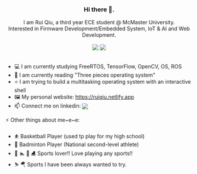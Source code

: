 <div align="center"> 
  <h3>Hi there 👋.</h3>
  I am Rui Qiu, a third year ECE student @ McMaster University.
  <br/> Interested in Firmware Development/Embedded System, IoT & AI and Web Development. 
  <br/>
  <br/>
</div>



<div align="center" >
  <a>
<img src="https://github-readme-stats-nine-sigma-89.vercel.app/api?username=rruiqiu&theme=tokyonight&hide=contribs,issues" />
  </a>
  
  <a>
<img src="https://github-readme-stats-nine-sigma-89.vercel.app/api/top-langs/?username=rruiqiu&theme=tokyonight&layout=compact&exclude_repo=FreeRTOS&hide=Makefile,Cmake"/> 
  </a>
</div>

<br/>

* 💻 I am currently studying FreeRTOS, TensorFlow, OpenCV, OS, ROS
* 📖 I am currently reading "Three pieces operating system"
* ⭐ I am trying to build a multitasking operating system with an interactive shell
* 🖼️ My personal website: https://ruiqiu.netlify.app
* 📫 Connect me on linkedin: <a href="https://www.linkedin.com/in/rruiqiu/">
    <img align="center" src="https://img.shields.io/badge/LinkedIn-Profile-informational?style=social&logo=linkedin&logoColor=blue&label=/in/rui-qiu"/>

</a>


⚡️ Other things about me~e~e:
* ⛹️‍ Basketball Player (used tp play for my high school)
* 🏸 Badminton Player (National second-level athlete)
* 🏓 🏊 🏒 ⛸️ Sports lover!! Love playing any sports!!
* ⛷️ 🪂 Sports I have been always wanted to try.
